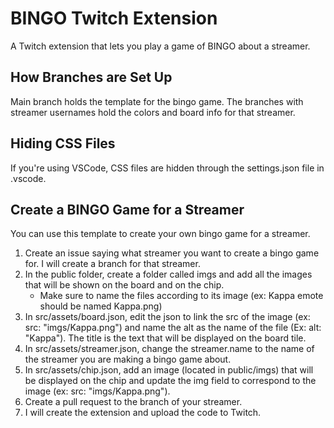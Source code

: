 # BINGO Twitch Extension

A Twitch extension that lets you play a game of BINGO about a streamer.

## How Branches are Set Up

Main branch holds the template for the bingo game. The branches with streamer usernames hold the colors and board info for that streamer.

## Hiding CSS Files

If you're using VSCode, CSS files are hidden through the settings.json file in .vscode.

## Create a BINGO Game for a Streamer
You can use this template to create your own bingo game for a streamer.

1. Create an issue saying what streamer you want to create a bingo game for. I will create a branch for that streamer.
2. In the public folder, create a folder called imgs and add all the images that will be shown on the board and on the chip.
    - Make sure to name the files according to its image (ex: Kappa emote should be named Kappa.png)
3. In src/assets/board.json, edit the json to link the src of the image (ex: src: "imgs/Kappa.png") and name the alt as the name of the file (Ex: alt: "Kappa"). The title is the text that will be displayed on the board tile.
4. In src/assets/streamer.json, change the streamer.name to the name of the streamer you are making a bingo game about.
5. In src/assets/chip.json, add an image (located in public/imgs) that will be displayed on the chip and update the img field to correspond to the image (ex: src: "imgs/Kappa.png").
6. Create a pull request to the branch of your streamer.
7. I will create the extension and upload the code to Twitch.
